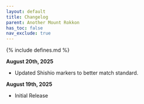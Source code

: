 ```yaml
---
layout: default
title: Changelog
parent: Another Mount Rokkon
has_toc: false
nav_exclude: true
---
```


{% include defines.md %}

**August 20th, 2025**
* Updated Shishio markers to better match standard.

**August 19th, 2025**
* Initial Release
